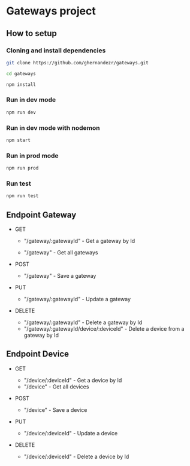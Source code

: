 # Gateways project

## How to setup

### Cloning and install dependencies

```bash
git clone https://github.com/ghernandezr/gateways.git

cd gateways

npm install
```

### Run in dev mode

```bash
npm run dev
```

### Run in dev mode with nodemon

```bash
npm start
```

### Run in prod mode

```bash
npm run prod
```

### Run test

```bash
npm run test
```

## Endpoint Gateway

- GET

  - "/gateway/:gatewayId" - Get a gateway by Id

  - "/gateway" - Get all gateways

- POST

  - "/gateway" - Save a gateway

- PUT

  - "/gateway/:gatewayId" - Update a gateway

- DELETE
  - "/gateway/:gatewayId" - Delete a gateway by Id
  - "/gateway/:gatewayId/device/:deviceId" - Delete a device from a gateway by Id

## Endpoint Device

- GET

  - "/device/:deviceId" - Get a device by Id
  - "/device" - Get all devices

- POST

  - "/device" - Save a device

- PUT

  - "/device/:deviceId" - Update a device

- DELETE
  - "/device/:deviceId" - Delete a device by Id
